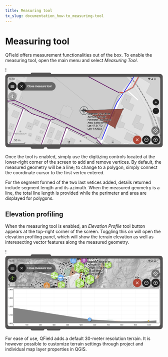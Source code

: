 ```yaml
---
title: Measuring tool
tx_slug: documentation_how-to_measuring-tool
---
```


# Measuring tool

QField offers measurement functionalities out of the box. To enable the measuring tool, open the main menu and select *Measuring Tool*.

!![](../assets/images/measuring_tool.png)

Once the tool is enabled, simply use the digitizing controls located at the lower-right corner of the screen to add and remove
vertices. By default, the measured geometry will be a line; to change to a polygon, simply connect the coordinate cursor to the first
vertex entered.

For the segment formed of the two last vetices added, details returned include segment length and its azimuth. When the measured
geometry is a line, the total line length is provided while the perimeter and area are displayed for polygons.

## Elevation profiling

When the measuring tool is enabled, an *Elevation Profile* tool button appears at the top-right corner of the screen. Toggling
this on will open the elevation profiling panel, which will show the terrain elevation as well as interesecting vector
features along the measured geometry.

!![](../assets/images/elevation_profiling.png)

For ease of use, QField adds a default 30-meter resolution terrain. It is however possible to customize terrain settings through
project and individual map layer properties in QGIS.
